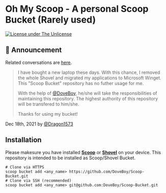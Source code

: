 # Oh My Scoop - A personal Scoop Bucket (Rarely used)

[![License under The Unlicense](https://img.shields.io/github/license/Dragon1573/Scoop-Bucket?color=blue&label=License)](https://github.com/Dragon1573/Scoop-Bucket/blob/main/LICENSE)

## 📢 Announcement

Related conversations are [here](https://github.com/Dragon1573/Scoop-Bucket/pull/6#issuecomment-997162276).

> I have bought a new laptop these days. With this chance, I removed the whole Shovel and migrated my applications to Microsoft Winget. This "Scoop Bucket" repository has no futher usage for me.
>
> With the help of [@DoveBoy](https://github.com/DoveBoy), he/she will take the responsibilities of maintaining this repository. The highest authority of this repository will be transfered to him/she.
>
> Thanks for using my bucket!

Dec 18th, 2021 by [@Dragon1573](https://github.com/Dragon1573)

## Installation

Please makesure you have installed [**Scoop**](https://scoop.sh/) or [**Shovel**](https://github.com/Ash258/Scoop-Core) on your device. This repository is intended to be installed as Scoop/Shovel Bucket.

```pwsh
# Clone via HTTPS
scoop bucket add <any_name> https://github.com/DoveBoy/Scoop-Bucket.git
# Clone via SSH (recommended)
scoop bucket add <any_name> git@github.com:DoveBoy/Scoop-Bucket.git
```
